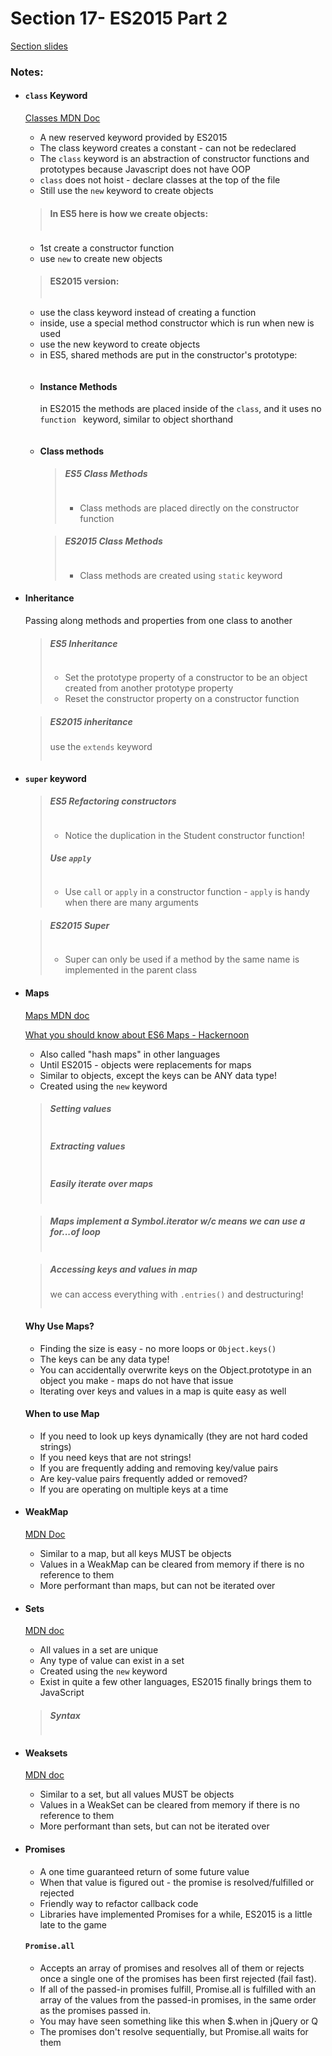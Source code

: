 <h1>Section 17- ES2015 Part 2</h1>
<p><a href="http://webdev.slides.com/eschoppik/es2015-part-2-14#/">Section slides</a></p>
<h3>Notes:</h3>
<ul>
    <li>
        <h4><code>class</code> Keyword</h4>
        <p><a href="https://developer.mozilla.org/en-US/docs/Web/JavaScript/Reference/Classes">Classes MDN Doc</a></p>
        <ul>
            <li>A new reserved keyword provided by ES2015</li>
            <li>The class keyword creates a constant - can not be redeclared</li>
            <li>The <code>class</code> keyword is an abstraction of constructor functions and prototypes because Javascript does not have OOP</li>
            <li><code>class</code> does not hoist - declare classes at the top of the file</li>
            <li>Still use the <code>new</code> keyword to create objects</li>
        </ul>
        <blockquote>
            <h4>In ES5 here is how we create objects:<h4/>
            <img src="./images/es5-object-oriented.JPG" alt="">
        </blockquote>
        <ul>
            <li>1st create a constructor function</li>
            <li>use <code>new</code> to create new objects</li>
        </ul>
        <blockquote>
            <h4>ES2015 version:</h4>    
            <img src="./images/es2015-object-oriented.JPG" alt="">
        </blockquote>    
            <ul>
                <li>use the class keyword instead of creating a function</li>
                <li>inside, use a special method constructor which is run when new is used</li>
                <li>use the new keyword to create objects</li>
            </ul>
        <ul>
            <li>in ES5, shared methods are put in the constructor's prototype:
                <blockquote>
                    <img src="./images/instance-methods-es5-version.JPG" alt="">
                </blockquote>
            </li>
            <li>
                <h4>Instance Methods</h4>
                in ES2015 the methods are placed inside of the <code>class</code>, and it uses no <code>function </code> keyword, similar to object shorthand
                <blockquote>
                    <img src="./images/instance-methods-es2015-version.JPG" alt="">
                </blockquote>
            </li>
            <li>
                <h4>Class methods</h4>
                <blockquote>
                    <h5>ES5 Class Methods</h5>
                    <img src="./images/class-methods-es5-version.JPG" alt="">
                    <ul>
                        <li>Class methods are placed directly on the constructor function</li>
                    </ul>
                </blockquote>
                <blockquote>
                    <h5>ES2015 Class Methods</h5>
                    <img src="./images/class-methods-es2015-version.JPG" alt="">
                    <ul>
                        <li>Class methods are created using <code>static</code> keyword</li>
                    </ul>
                </blockquote>
            </li>
        </ul>
    </li>
    <li>
        <h4>Inheritance</h4>
        <p>Passing along methods and properties from one class to another</p>
        <blockquote>
            <h5>ES5 Inheritance</h5>
            <img src="./images/inheritance-es5.JPG" alt="">
            <ul>
                <li>Set the prototype property of a constructor to be an object created from another prototype property</li>
                <li>Reset the constructor property on a constructor function</li>
            </ul>
        </blockquote>
        <blockquote>
            <h5>ES2015 inheritance</h5>
            <p>use the <code>extends</code> keyword</p>
            <img src="./images/inheritance-es2015.JPG" alt="">
        </blockquote>
    </li>
    <li>
        <h4><code>super</code> keyword</h4>
        <blockquote>
            <h5>ES5 Refactoring constructors</h5>
            <img src="./images/es5-refactoring-constructors.JPG" alt="">
            <ul>
                <li>Notice the duplication in the Student constructor function!</li>
            </ul>
            <h5>Use <code>apply</code></h5>
            <img src="./images/es5-refactoring-constructors-apply.JPG" alt="">
            <ul>
                <li>Use <code>call</code> or <code>apply</code> in a constructor function - <code>apply</code> is handy when there are many arguments</li>
            </ul>
        </blockquote>
        <blockquote>
            <h5>ES2015 Super</h5>
            <img src="./images/es2015-super.JPG" alt="">
            <ul>
                <li>Super can only be used if a method by the same name is implemented in the parent class</li>
            </ul>
        </blockquote>
    </li>
</ul>
<ul>
    <li>
        <h4>Maps</h4>
        <p><a href="https://developer.mozilla.org/en-US/docs/Web/JavaScript/Reference/Global_Objects/Map">Maps MDN doc</a></p>
        <p><a href="https://hackernoon.com/what-you-should-know-about-es6-maps-dc66af6b9a1e">What you should know about ES6 Maps - Hackernoon</a></p>
        <ul>
            <li>Also called "hash maps" in other languages</li>
            <li>Until ES2015 - objects were replacements for maps</li>
            <li>Similar to objects, except the keys can be ANY data type!</li>
            <li>Created using the <code>new</code> keyword</li>
        </ul>
        <blockquote>
            <h5>Setting values</h5>
            <img src="./images/maps1.JPG" alt=""> <br>
            <img src="./images/maps2.JPG" alt="">
            <h5>Extracting values</h5>
            <img src="./images/maps-get-values.JPG" alt="">
            <h5>Easily iterate over maps</h5>
            <img src="./images/maps-iterating.JPG" alt="">
        </blockquote>
        <blockquote>
            <h5>Maps implement a Symbol.iterator w/c means we can use a for...of loop</h5>
            <img src="./images/maps-iterating2.JPG" alt="">
        </blockquote>
        <blockquote>
            <h5>Accessing keys and values in map</h5>
            <p>we can access everything with <code>.entries()</code> and destructuring!</p>
            <img src="./images/map-access-vals-and-keys.JPG" alt="">
        </blockquote>
        <h4>Why Use Maps?</h4>
        <ul>
            <li>Finding the size is easy  - no more loops or <code>Object.keys()</code></li>
            <li>The keys can be any data type!</li>
            <li>You can accidentally overwrite keys on the Object.prototype in an object you make - maps do not have that issue</li>
            <li>Iterating over keys and values in a map is quite easy as well</li>
        </ul>
        <h4>When to use Map</h4>
        <ul>
            <li>If you need to look up keys dynamically (they are not hard coded strings)</li>
            <li>If you need keys that are not strings!</li>
            <li>If you are frequently adding and removing key/value pairs</li>
            <li>Are key-value pairs frequently added or removed?</li>
            <li>If you are operating on multiple keys at a time</li>
        </ul>
    </li>
    <li>
        <h4>WeakMap</h4>
        <p><a href="https://developer.mozilla.org/en-US/docs/Web/JavaScript/Reference/Global_Objects/WeakMap">MDN Doc</a></p>
        <ul>
            <li>Similar to a map, but all keys MUST be objects</li>
            <li>Values in a WeakMap can be cleared from memory if there is no reference to them</li>
            <li>More performant than maps, but can not be iterated over</li>
        </ul>
    </li>
    <li>
        <h4>Sets</h4>
        <p><a href="https://developer.mozilla.org/en-US/docs/Web/JavaScript/Reference/Global_Objects/Set">MDN doc</a></p>
        <ul>
            <li>All values in a set are unique</li>
            <li>Any type of value can exist in a set</li>
            <li>Created using the <code>new</code> keyword</li>
            <li>Exist in quite a few other languages, ES2015 finally brings them to JavaScript</li>
        </ul>
        <blockquote>
            <h5>Syntax</h5>
            <img src="./images/sets-syntax.JPG" alt="">
        </blockquote>
    </li>
    <li>
        <h4>Weaksets</h4>
        <p><a href="https://developer.mozilla.org/en-US/docs/Web/JavaScript/Reference/Global_Objects/WeakSet">MDN doc</a></p>
        <ul>
            <li>Similar to a set, but all values MUST be objects</li>
            <li>Values in a WeakSet can be cleared from memory if there is no reference to them</li>
            <li>More performant than sets, but can not be iterated over</li>
        </ul>
    </li>
    <li>
        <h4>Promises</h4>
        <ul>
            <li>A one time guaranteed return of some future value</li>
            <li>When that value is figured out - the promise is resolved/fulfilled or rejected</li>
            <li>Friendly way to refactor callback code</li>
            <li>Libraries have implemented Promises for a while, ES2015 is a little late to the game</li>
        </ul>
        <h4><code>Promise.all</code></h4>
        <ul>
            <li>Accepts an array of promises and resolves all of them or rejects once a single one of the promises has been first rejected (fail fast).</li>
            <li>If all of the passed-in promises fulfill, Promise.all is fulfilled with an array of the values from the passed-in promises, in the same order as the promises passed in.</li>
            <li>You may have seen something like this when $.when in jQuery or Q</li>
            <li>The promises don't resolve sequentially, but Promise.all waits for them</li>
        </ul>
        <blockquote>
            <img src="./images/promise-all.JPG" alt="">
        </blockquote>
    </li>
</ul>